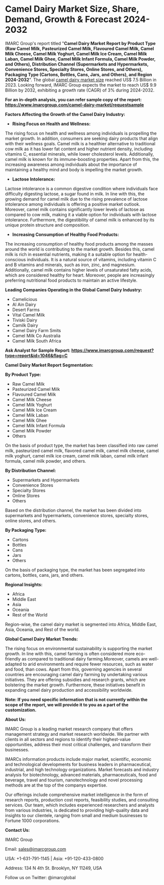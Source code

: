 ﻿# **Camel Dairy Market Size, Share, Demand, Growth & Forecast 2024-2032**
IMARC Group's report titled "**Camel Dairy Market Report by Product Type (Raw Camel Milk, Pasteurized Camel Milk, Flavoured Camel Milk, Camel Milk Cheese, Camel Milk Yoghurt, Camel Milk Ice Cream, Camel Milk Laban, Camel Milk Ghee, Camel Milk Infant Formula, Camel Milk Powder, and Others), Distribution Channel (Supermarkets and Hypermarkets, Convenience Stores, Specialty Stores, Online Stores, and Others), Packaging Type (Cartons, Bottles, Cans, Jars, and Others), and Region 2024-2032**". The global [camel dairy market size](https://www.imarcgroup.com/camel-dairy-market) reached US$ 7.5 Billion in 2023. Looking forward, IMARC Group expects the market to reach US$ 9.9 Billion by 2032, exhibiting a growth rate (CAGR) of 3% during 2024-2032.

**For an in-depth analysis, you can refer sample copy of the report: <https://www.imarcgroup.com/camel-dairy-market/requestsample>**

**Factors Affecting the Growth of the Camel Dairy Industry:**

- **Rising Focus on Health and Wellness:**

The rising focus on health and wellness among individuals is propelling the market growth. In addition, consumers are seeking dairy products that align with their wellness goals. Camel milk is a healthier alternative to traditional cow milk as it has lower fat content and higher nutrient density, including vitamins C, essential minerals, while lower cholesterol levels. Additionally, camel milk is known for its immune-boosting properties. Apart from this, the increasing awareness among individuals about the importance of maintaining a healthy mind and body is impelling the market growth.

- **Lactose Intolerance:**

Lactose intolerance is a common digestive condition where individuals face difficulty digesting lactose, a sugar found in milk. In line with this, the growing demand for camel milk due to the rising prevalence of lactose intolerance among individuals is offering a positive market outlook. Moreover, camel milk contains significantly lower levels of lactose as compared to cow milk, making it a viable option for individuals with lactose intolerance. Furthermore, the digestibility of camel milk is enhanced by its unique protein structure and composition.

- **Increasing Consumption of Healthy Food Products:**

The increasing consumption of healthy food products among the masses around the world is contributing to the market growth. Besides this, camel milk is rich in essential nutrients, making it a suitable option for health-conscious individuals. It is a natural source of vitamins, including vitamin C and B vitamins and minerals, such as iron, zinc, and magnesium. Additionally, camel milk contains higher levels of unsaturated fatty acids, which are considered healthy for heart. Moreover, people are increasingly preferring nutritional food products to maintain an active lifestyle.

**Leading Companies Operating in the Global Camel Dairy Industry:**

- Camelicious
- Al Ain Dairy
- Desert Farms
- Vital Camel Milk
- Tiviski Dairy
- Camilk Dairy
- Camel Dairy Farm Smits
- Camel Milk Co Australia
- Camel Milk South Africa

**Ask Analyst for Sample Report: <https://www.imarcgroup.com/request?type=report&id=1046&flag=C>**

**Camel Dairy Market Report Segmentation:**

**By Product Type:**

- Raw Camel Milk
- Pasteurized Camel Milk
- Flavoured Camel Milk
- Camel Milk Cheese
- Camel Milk Yoghurt
- Camel Milk Ice Cream
- Camel Milk Laban
- Camel Milk Ghee
- Camel Milk Infant Formula
- Camel Milk Powder
- Others

On the basis of product type, the market has been classified into raw camel milk, pasteurized camel milk, flavored camel milk, camel milk cheese, camel milk yoghurt, camel milk ice cream, camel milk laban, camel milk infant formula, camel milk powder, and others.

**By Distribution Channel:**

- Supermarkets and Hypermarkets
- Convenience Stores
- Specialty Stores
- Online Stores
- Others 

Based on the distribution channel, the market has been divided into supermarkets and hypermarkets, convenience stores, specialty stores, online stores, and others.

**By Packaging Type:**

- Cartons 
- Bottles
- Cans
- Jars
- Others

On the basis of packaging type, the market has been segregated into cartons, bottles, cans, jars, and others.

**Regional Insights:**

- Africa
- Middle East
- Asia 
- Oceania
- Rest of the World

Region-wise, the camel dairy market is segmented into Africa, Middle East, Asia, Oceania, and Rest of the world.

**Global Camel Dairy Market Trends:**

The rising focus on environmental sustainability is supporting the market growth. In line with this, camel farming is often considered more eco-friendly as compared to traditional dairy farming.Moreover, camels are well-adapted to arid environments and require fewer resources, such as water and food, than cows. Apart from this, governing agencies in several countries are encouraging camel dairy farming by undertaking various initiatives. They are offering subsidies and research grants, which are bolstering the market growth. Furthermore, these initiatives benefit in expanding camel dairy production and accessibility worldwide.

**Note: If you need specific information that is not currently within the scope of the report, we will provide it to you as a part of the customization.**

**About Us:**

IMARC Group is a leading market research company that offers management strategy and market research worldwide. We partner with clients in all sectors and regions to identify their highest-value opportunities, address their most critical challenges, and transform their businesses.

IMARCs information products include major market, scientific, economic and technological developments for business leaders in pharmaceutical, industrial, and high technology organizations. Market forecasts and industry analysis for biotechnology, advanced materials, pharmaceuticals, food and beverage, travel and tourism, nanotechnology and novel processing methods are at the top of the companys expertise.

Our offerings include comprehensive market intelligence in the form of research reports, production cost reports, feasibility studies, and consulting services. Our team, which includes experienced researchers and analysts from various industries, is dedicated to providing high-quality data and insights to our clientele, ranging from small and medium businesses to Fortune 1000 corporations.

**Contact Us:**

IMARC Group

Email: sales@imarcgroup.com

USA: +1-631-791-1145 | Asia: +91-120-433-0800

Address: 134 N 4th St. Brooklyn, NY 11249, USA

Follow us on Twitter: @imarcglobal
